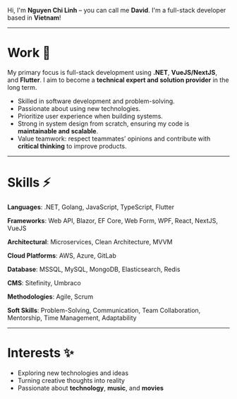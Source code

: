 ﻿Hi, I'm **Nguyen Chi Linh** – you can call me **David**. I'm a full-stack developer based in **Vietnam**!

---

# Work 💫

My primary focus is full-stack development using **.NET**, **VueJS/NextJS**, and **Flutter**.
I aim to become a **technical expert and solution provider** in the long term.

* Skilled in software development and problem-solving.
* Passionate about using new technologies.
* Prioritize user experience when building systems.
* Strong in system design from scratch, ensuring my code is **maintainable and scalable**.
* Value teamwork: respect teammates’ opinions and contribute with **critical thinking** to improve products.

---

# Skills ⚡

**Languages**:
.NET, Golang, JavaScript, TypeScript, Flutter

**Frameworks**:
Web API, Blazor, EF Core, Web Form, WPF, React, NextJS, VueJS

**Architectural**:
Microservices, Clean Architecture, MVVM

**Cloud Platforms**:
AWS, Azure, GitLab

**Database**:
MSSQL, MySQL, MongoDB, Elasticsearch, Redis

**CMS**:
Sitefinity, Umbraco

**Methodologies**:
Agile, Scrum

**Soft Skills**:
Problem-Solving, Communication, Team Collaboration, Mentorship, Time Management, Adaptability

---

# Interests ✨

* Exploring new technologies and ideas
* Turning creative thoughts into reality
* Passionate about **technology**, **music**, and **movies**
